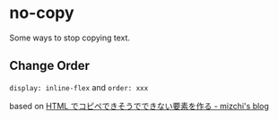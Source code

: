 # no-copy

Some ways to stop copying text.

## Change Order

`display: inline-flex` and `order: xxx`

based on [HTML でコピペできそうでできない要素を作る - mizchi's blog](https://mizchi.hatenablog.com/entry/2019/03/10/015208)
